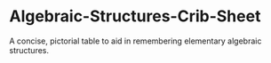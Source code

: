 # Algebraic-Structures-Crib-Sheet
A concise, pictorial table to aid in remembering elementary algebraic structures.
